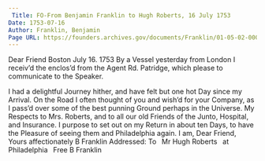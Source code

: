 ```yaml
---
 Title: FO-From Benjamin Franklin to Hugh Roberts, 16 July 1753
Date: 1753-07-16
Author: Franklin, Benjamin
Page URL: https://founders.archives.gov/documents/Franklin/01-05-02-0004
---
```


Dear Friend
Boston July 16. 1753
By a Vessel yesterday from London I receiv’d the enclos’d from the Agent Rd. Patridge, which please to communicate to the Speaker.

I had a delightful Journey hither, and have felt but one hot Day since my Arrival. On the Road I often thought of you and wish’d for your Company, as I pass’d over some of the best punning Ground perhaps in the Universe.
My Respects to Mrs. Roberts, and to all our old Friends of the Junto, Hospital, and Insurance. I purpose to set out on my Return in about ten Days, to have the Pleasure of seeing them and Philadelphia again. I am, Dear Friend, Yours affectionately
B Franklin
 Addressed: To  Mr Hugh Roberts  at Philadelphia  Free B Franklin


